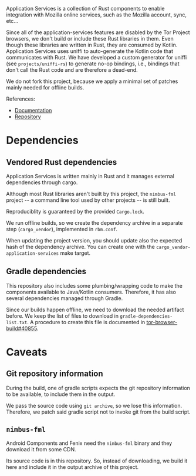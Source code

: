 Application Services is a collection of Rust components to enable integration
with Mozilla online services, such as the Mozilla account, sync, etc...

Since all of the application-services features are disabled by the Tor Project browsers,
we don't build or include these Rust libraries in them. Even though these libraries
are written in Rust, they are consumed by Kotlin. Application Services uses uniffi
to auto-generate the Kotlin code that communicates with Rust. We have developed a
custom generator for uniffi (see `projects/uniffi-rs`) to generate no-op bindings,
i.e., bindings that don't call the Rust code and are therefore a dead-end.

We do not fork this project, because we apply a minimal set of patches mainly
needed for offline builds.

References:

- [Documentation](https://mozilla.github.io/application-services/book/index.html)
- [Repository](https://github.com/mozilla/application-services)

# Dependencies

## Vendored Rust dependencies

Application Services is written mainly in Rust and it manages external
dependencies through cargo.

Although most Rust libraries aren't built by this project, the `nimbus-fml`
project -- a command line tool used by other projects -- is still built.

Reproduciblity is guaranteed by the provided `Cargo.lock`.

We run offline builds, so we create the dependency archive in a separate step
(`cargo_vendor`), implemented in `rbm.conf`.

When updating the project version, you should update also the expected hash of
the dependency archive.
You can create one with the `cargo_vendor-application-services` make target.

## Gradle dependencies

This repository also includes some plumbing/wrapping code to make the components
available to Java/Kotlin consumers.
Therefore, it has also several dependencies managed through Gradle.

Since our builds happen offline, we need to download the needed artifact before.
We keep the list of files to download in `gradle-dependencies-list.txt`.
A procedure to create this file is documented in
[tor-browser-build#40855](https://gitlab.torproject.org/tpo/applications/tor-browser-build/-/issues/40855#note_2906041).

# Caveats

## Git repository information

During the build, one of gradle scripts expects the git repository information
to be available, to include them in the output.

We pass the source code using `git archive`, so we lose this information.
Therefore, we patch said gradle script not to invoke git from the build script.

## `nimbus-fml`

Android Components and Fenix need the `nimbus-fml` binary and they download it
from some CDN.

Its source code is in this repository.
So, instead of downloading, we build it here and include it in the output
archive of this project.
